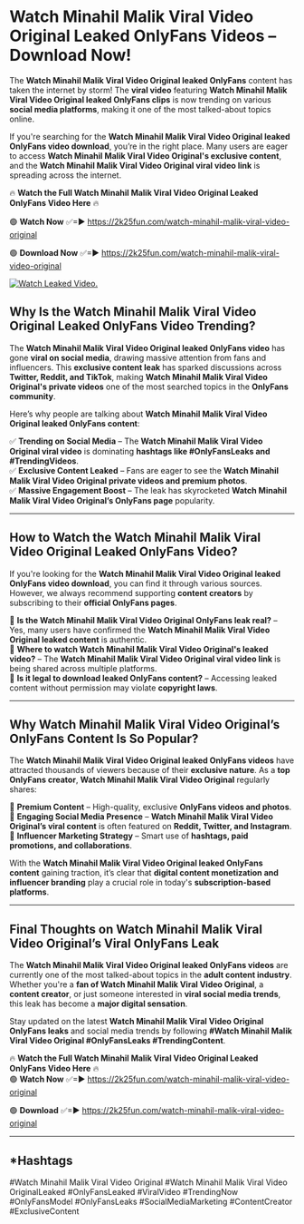 # Watch Minahil Malik Viral Video Original Leaked OnlyFans Videos – Download Now!

The **Watch Minahil Malik Viral Video Original leaked OnlyFans** content has taken the internet by storm! The **viral video** featuring **Watch Minahil Malik Viral Video Original leaked OnlyFans clips** is now trending on various **social media platforms**, making it one of the most talked-about topics online.  

If you're searching for the **Watch Minahil Malik Viral Video Original leaked OnlyFans video download**, you’re in the right place. Many users are eager to access **Watch Minahil Malik Viral Video Original's exclusive content**, and the **Watch Minahil Malik Viral Video Original viral video link** is spreading across the internet.  

🔥 **Watch the Full Watch Minahil Malik Viral Video Original Leaked OnlyFans Video Here** 🔥  

🟢 **Watch Now** ✅=► https://2k25fun.com/watch-minahil-malik-viral-video-original

🟢 **Download Now** ✅=► https://2k25fun.com/watch-minahil-malik-viral-video-original

[![Watch Leaked Video.](https://miro.medium.com/v2/resize:fit:828/format:webp/1*cilzJN44JGOrTw9NJCrNHA.gif "Watch Leaked Video")](https://2k25fun.com/watch-minahil-malik-viral-video-original)

## **Why Is the Watch Minahil Malik Viral Video Original Leaked OnlyFans Video Trending?**  

The **Watch Minahil Malik Viral Video Original leaked OnlyFans video** has gone **viral on social media**, drawing massive attention from fans and influencers. This **exclusive content leak** has sparked discussions across **Twitter, Reddit, and TikTok**, making **Watch Minahil Malik Viral Video Original's private videos** one of the most searched topics in the **OnlyFans community**.  

Here’s why people are talking about **Watch Minahil Malik Viral Video Original leaked OnlyFans content**:  

✅ **Trending on Social Media** – The **Watch Minahil Malik Viral Video Original viral video** is dominating **hashtags like #OnlyFansLeaks and #TrendingVideos**.  
✅ **Exclusive Content Leaked** – Fans are eager to see the **Watch Minahil Malik Viral Video Original private videos and premium photos**.  
✅ **Massive Engagement Boost** – The leak has skyrocketed **Watch Minahil Malik Viral Video Original’s OnlyFans page** popularity.  

---

## **How to Watch the Watch Minahil Malik Viral Video Original Leaked OnlyFans Video?**  

If you're looking for the **Watch Minahil Malik Viral Video Original leaked OnlyFans video download**, you can find it through various sources. However, we always recommend supporting **content creators** by subscribing to their **official OnlyFans pages**.  

🔹 **Is the Watch Minahil Malik Viral Video Original OnlyFans leak real?** – Yes, many users have confirmed the **Watch Minahil Malik Viral Video Original leaked content** is authentic.  
🔹 **Where to watch Watch Minahil Malik Viral Video Original's leaked video?** – The **Watch Minahil Malik Viral Video Original viral video link** is being shared across multiple platforms.  
🔹 **Is it legal to download leaked OnlyFans content?** – Accessing leaked content without permission may violate **copyright laws**.  

---

## **Why Watch Minahil Malik Viral Video Original’s OnlyFans Content Is So Popular?**  

The **Watch Minahil Malik Viral Video Original leaked OnlyFans videos** have attracted thousands of viewers because of their **exclusive nature**. As a **top OnlyFans creator**, **Watch Minahil Malik Viral Video Original** regularly shares:  

📌 **Premium Content** – High-quality, exclusive **OnlyFans videos and photos**.  
📌 **Engaging Social Media Presence** – **Watch Minahil Malik Viral Video Original’s viral content** is often featured on **Reddit, Twitter, and Instagram**.  
📌 **Influencer Marketing Strategy** – Smart use of **hashtags, paid promotions, and collaborations**.  

With the **Watch Minahil Malik Viral Video Original leaked OnlyFans content** gaining traction, it’s clear that **digital content monetization and influencer branding** play a crucial role in today's **subscription-based platforms**.  

---

## **Final Thoughts on Watch Minahil Malik Viral Video Original’s Viral OnlyFans Leak**  

The **Watch Minahil Malik Viral Video Original leaked OnlyFans videos** are currently one of the most talked-about topics in the **adult content industry**. Whether you're a **fan of Watch Minahil Malik Viral Video Original**, a **content creator**, or just someone interested in **viral social media trends**, this leak has become a **major digital sensation**.  

Stay updated on the latest **Watch Minahil Malik Viral Video Original OnlyFans leaks** and social media trends by following **#Watch Minahil Malik Viral Video Original #OnlyFansLeaks #TrendingContent**.  

🔥 **Watch the Full Watch Minahil Malik Viral Video Original Leaked OnlyFans Video Here** 🔥  
🟢 **Watch Now** ✅=► https://2k25fun.com/watch-minahil-malik-viral-video-original

🟢 **Download** ✅=► https://2k25fun.com/watch-minahil-malik-viral-video-original

---

## *Hashtags
#Watch Minahil Malik Viral Video Original #Watch Minahil Malik Viral Video OriginalLeaked #OnlyFansLeaked #ViralVideo #TrendingNow #OnlyFansModel #OnlyFansLeaks #SocialMediaMarketing #ContentCreator #ExclusiveContent  
